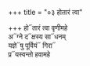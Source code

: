 +++
title = "०३ होतारं त्वा"

+++
हो᳓तारं त्वा वृणीमहे  
अ᳓ग्ने द᳓क्षस्य सा᳓धनम्  
यज्ञे᳓षु पूर्वियं᳓ गिरा᳓  
प्र᳓यस्वन्तो हवामहे